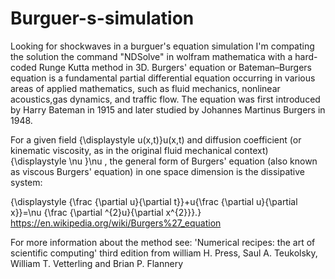 # Burguer-s-simulation
Looking for shockwaves in a burguer's equation simulation
I'm compating the solution the command "NDSolve" in wolfram mathematica with a hard-coded Runge Kutta method in 3D.
Burgers' equation or Bateman–Burgers equation is a fundamental partial differential equation occurring in various areas of applied mathematics, such as fluid mechanics, nonlinear acoustics,gas dynamics, and traffic flow. The equation was first introduced by Harry Bateman in 1915 and later studied by Johannes Martinus Burgers in 1948.

For a given field {\displaystyle u(x,t)}u(x,t) and diffusion coefficient (or kinematic viscosity, as in the original fluid mechanical context) {\displaystyle \nu }\nu , the general form of Burgers' equation (also known as viscous Burgers' equation) in one space dimension is the dissipative system:



{\displaystyle {\frac {\partial u}{\partial t}}+u{\frac {\partial u}{\partial x}}=\nu {\frac {\partial ^{2}u}{\partial x^{2}}}.}
https://en.wikipedia.org/wiki/Burgers%27_equation



For more information about the method see: 'Numerical recipes: the art of scientific computing' third edition from william H. Press, Saul A. Teukolsky, William T. Vetterling and Brian P. Flannery


